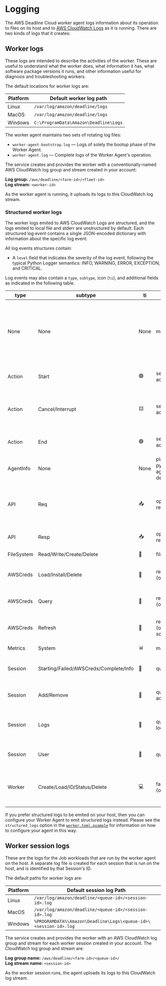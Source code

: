 # Logging

The AWS Deadline Cloud worker agent logs information about its operation to files on its host and to
[AWS CloudWatch Logs](https://docs.aws.amazon.com/cloudwatch/#amazon-cloudwatch-logs) as it is
running. There are two kinds of logs that it creates:

## Worker logs

These logs are intended to describe the activities of the worker. These are useful to understand
what the worker does, what information it has, what software package versions it runs, and other
information useful for diagnosis and troubleshooting workers.

The default locations for worker logs are:

| Platform | Default worker log path |
| --- | --- |
| Linux | `/var/log/amazon/deadline/logs` |
| MacOS | `/var/log/amazon/deadline/logs` |
| Windows | `C:\ProgramData\Amazon\Deadline\Logs` |

The worker agent maintains two sets of rotating log files:

*   `worker-agent-bootstrap.log` &mdash; Logs of solely the bootup phase of the Worker Agent.
*   `worker-agent.log` &mdash; Complete logs of the Worker Agent's operation.

The service creates and provides the worker with a conventionally-named AWS CloudWatch log group
and stream created in your account:

**Log group:** `/aws/deadline/<farm-id>/<fleet-id>`  
**Log stream:** `<worker-id>`

As the worker agent is running, it uploads its logs to this CloudWatch log stream.

### Structured worker logs

The worker logs emited to AWS CloudWatch Logs are structured, and the logs emited to local file and
stderr are unstructured by default. Each structured log event contains a single JSON-encoded
dictionary with information about the specific log event.

All log events structures contain:

- A `level` field that indicates the severity of the log event, following the typical Python Logger
  semantics: INFO, WARNING, ERROR, EXCEPTION, and CRITICAL.

Log events may also contain a `type`, `subtype`, icon (`ti`), and additional fields as indicated in the following table.

| type | subtype | ti | fields | purpose |
| --- | --- | --- | --- | --- |
| None | None | None | message | A simple status message or update and its log level. These messages may change at any time and must not be relied upon for automation. |
| Action | Start | 🟢 | session_id; queue_id; job_id; action_id; kind; message | A SessionAction has started running. |
| Action | Cancel/Interrupt | 🟨 | session_id; queue_id; job_id; action_id; kind; message | A cancel/interrupt of a SessionAction has been initiated. |
| Action | End | 🟣 | session_id; queue_id; job_id; action_id; kind; status; message | A SessionAction has completed running. |
| AgentInfo | None | None | platform; python[interpreter,version]; agent[version,installedAt,runningAs]; depenencies | Information about the running Agent software. |
| API | Req | 📤 | operation; request_url; params; resource (optional) | A request to an AWS API. Only requests to AWS Deadline Cloud APIs contain a resource field. |
| API | Resp | 📥 | operation; params; status_code, request_id; error (optional) | A response from an AWS API request. |
| FileSystem | Read/Write/Create/Delete | 💾 | filepath; message | A filesystem operation. |
| AWSCreds | Load/Install/Delete | 🔑 | resource; message; role_arn (optional) | Related to an operation for AWS Credentials. |
| AWSCreds | Query | 🔑 | resource; message; role_arn (optional); expiry (optional) | Related to an operation for AWS Credentials. |
| AWSCreds | Refresh | 🔑 | resource; message; role_arn (optional); expiry (optional); scheduled_time (optional) | Related to an operation for AWS Credentials. |
| Metrics | System | 📊 | many | System metrics. |
| Session | Starting/Failed/AWSCreds/Complete/Info | 🔷 | queue_id; job_id; session_id | An update or information related to a Session. |
| Session | Add/Remove | 🔷 | queue_id; job_id; session_id; action_ids; queued_actions | Adding or removing SessionActions in a Session. |
| Session | Logs | 🔷 | queue_id; job_id; session_id; log_dest | Information regarding where the Session logs are located. |
| Session | User | 🔷 | queue_id; job_id; session_id; user | The user that a Session is running Actions as. |
| Worker | Create/Load/ID/Status/Delete | 💻 | farm_id; fleet_id; worker_id (optional); message | A notification related to a Worker resource within AWS Deadline Cloud. |

If you prefer structured logs to be emited on your host, then you can configure your Worker Agent to emit structured logs instead. Please see the
`structured_logs` option in the [`worker.toml.example`](../src/deadline_worker_agent/installer/worker.toml.example)
for information on how to configure your agent in this way.

## Worker session logs

These are the logs for the Job workloads that are run by the worker agent on the host. A separate
log file is created for each session that is run on the host, and is identified by that Session's
ID.

The default paths for worker logs are:

| Platform | Default session log Path |
| --- | --- |
| Linux | `/var/log/amazon/deadline/<queue-id>/<session-id>.log` |
| MacOS | `/var/log/amazon/deadline/<queue-id>/<session-id>.log` |
| Windows | `%PROGRAMDATA%\Amazon\Deadline\Logs\<queue-id>\<session-id>.log` |

The service creates and provides the worker with an AWS CloudWatch log group and stream for each
worker session created in your account. The CloudWatch log group and stream are:

**Log group name:** `/aws/deadline/<farm-id>/<queue-id>/`  
**Log stream name:** `<session-id>`

As the worker session runs, the agent uploads its logs to this CloudWatch log stream.
